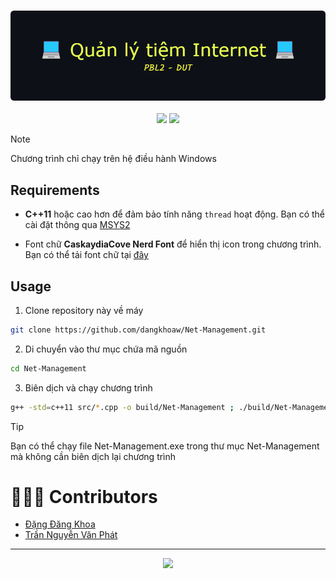 <h3 align="center">
	<img src="./github-header-image.png" alt="Logo" width="950">
</h3>

<p align="center">
	<a href="https://github.com/dangkhoaw/quan-ly-tiem-internet/stargazers"><img src="https://img.shields.io/github/stars/dangkhoaw/quan-ly-tiem-internet?colorA=363a4f&colorB=b7bdf8&style=for-the-badge"></a>
	<a href="https://github.com/dangkhoaw/quan-ly-tiem-internet/contributors"><img src="https://img.shields.io/github/contributors/dangkhoaw/quan-ly-tiem-internet?colorA=363a4f&colorB=a6da95&style=for-the-badge"></a>
</p>

> [!NOTE]
> Chương trình chỉ chạy trên hệ điều hành Windows

## Requirements

- **C++11** hoặc cao hơn để đảm bảo tính năng `thread` hoạt động. Bạn có thể cài đặt thông qua [MSYS2](https://www.msys2.org/)

- Font chữ **CaskaydiaCove Nerd Font** để hiển thị icon trong chương trình. Bạn có thể tải font chữ tại [đây](https://www.nerdfonts.com/font-downloads)

## Usage

1. Clone repository này về máy

```bash
git clone https://github.com/dangkhoaw/Net-Management.git
```

2. Di chuyển vào thư mục chứa mã nguồn

```bash
cd Net-Management
```

3. Biên dịch và chạy chương trình

```bash
g++ -std=c++11 src/*.cpp -o build/Net-Management ; ./build/Net-Management
```

> [!TIP]
> Bạn có thể chạy file Net-Management.exe trong thư mục Net-Management mà không cần biên dịch lại chương trình

# 🧑🏻‍💻 Contributors

- [Đặng Đăng Khoa](https://github.com/dangkhoaw)
- [Trần Nguyễn Văn Phát](https://github.com/grayzy2617)

---

<p align="center"><a href="https://visitcount.itsvg.in/api?id=Net-Management&label=Project%20Views&color=1&icon=5&pretty=true">
  <img src="https://visitcount.itsvg.in/api?id=Net-Management&label=Project%20Views&color=1&icon=5&pretty=true" />
</a></p>
